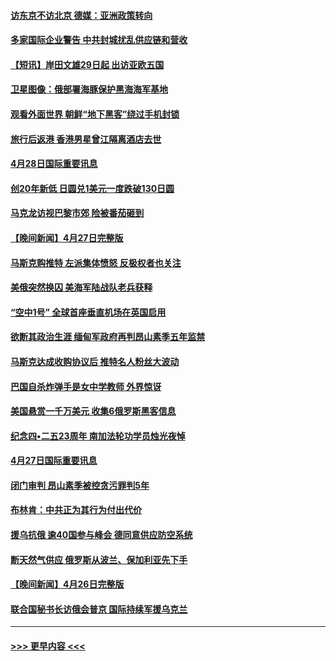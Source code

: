 #### [访东京不访北京  德媒：亚洲政策转向](../pages/prog202/a103412515.md?t=04290001) 
#### [多家国际企业警告 中共封城扰乱供应链和营收](../pages/prog202/a103412512.md?t=04290001) 
#### [【短讯】岸田文雄29日起 出访亚欧五国](../pages/prog202/a103412574.md?t=04290001) 
#### [卫星图像：俄部署海豚保护黑海海军基地](../pages/prog202/a103412424.md?t=04290001) 
#### [观看外面世界 朝鲜“地下黑客”绕过手机封锁](../pages/prog202/a103412416.md?t=04290001) 
#### [旅行后返港 香港男星曾江隔离酒店去世](../pages/prog202/a103412404.md?t=04290001) 
#### [4月28日国际重要讯息](../pages/prog202/a103412316.md?t=04290001) 
#### [创20年新低 日圆兑1美元一度跌破130日圆](../pages/prog202/a103412263.md?t=04290001) 
#### [马克龙访视巴黎市郊 险被番茄砸到](../pages/prog202/a103412180.md?t=04290001) 
#### [【晚间新闻】4月27日完整版](../pages/prog202/a103412077.md?t=04290001) 
#### [马斯克购推特 左派集体愤怒 反极权者也关注](../pages/prog202/a103412005.md?t=04290001) 
#### [美俄突然换囚 美海军陆战队老兵获释](../pages/prog202/a103411892.md?t=04290001) 
#### [“空中1号” 全球首座垂直机场在英国启用](../pages/prog202/a103411894.md?t=04290001) 
#### [欲断其政治生涯 缅甸军政府再判昂山素季五年监禁](../pages/prog202/a103411688.md?t=04290001) 
#### [马斯克达成收购协议后 推特名人粉丝大波动](../pages/prog202/a103411402.md?t=04290001) 
#### [巴国自杀炸弹手是女中学教师 外界惊讶](../pages/prog202/a103411396.md?t=04290001) 
#### [美国悬赏一千万美元 收集6俄罗斯黑客信息](../pages/prog202/a103411388.md?t=04290001) 
#### [纪念四•二五23周年 南加法轮功学员烛光夜悼](../pages/prog202/a103410700.md?t=04290001) 
#### [4月27日国际重要讯息](../pages/prog202/a103411307.md?t=04290001) 
#### [闭门审判 昂山素季被控贪污罪判5年](../pages/prog202/a103411297.md?t=04290001) 
#### [布林肯：中共正为其行为付出代价](../pages/prog202/a103411296.md?t=04290001) 
#### [援乌抗俄 逾40国参与峰会 德同意供应防空系统](../pages/prog202/a103411205.md?t=04290001) 
#### [断天然气供应 俄罗斯从波兰、保加利亚先下手](../pages/prog202/a103411133.md?t=04290001) 
#### [【晚间新闻】4月26日完整版](../pages/prog202/a103411091.md?t=04290001) 
#### [联合国秘书长访俄会普京 国际持续军援乌克兰](../pages/prog202/a103411156.md?t=04290001) 

----
#### [ >>> 更早内容 <<< ](../indexes/prog202-earlier.md)
